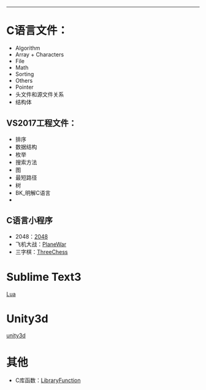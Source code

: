 -------------
# C语言文件：
- Algorithm
- Array + Characters
- File
- Math
- Sorting
- Others
- Pointer
- 头文件和源文件关系
- 结构体

## VS2017工程文件：
- 排序
- 数据结构
- 枚举
- 搜索方法
- 图
- 最短路径
- 树
- BK_明解C语言
- 
## C语言小程序
- 2048：[2048](https://github.com/SouthBegonia/Codes_2018/tree/master/2048)
- 飞机大战：[PlaneWar](https://github.com/SouthBegonia/Codes_2018/tree/master/PlaneWars)
- 三字棋：[ThreeChess](https://github.com/SouthBegonia/Codes_2018/tree/master/ThreeChess)

# Sublime Text3
[Lua](https://github.com/SouthBegonia/Codes_2018/tree/master/Lua)

# Unity3d
[unity3d](https://github.com/SouthBegonia/Codes_2018/tree/master/Unity3d)

# 其他
- C库函数：[LibraryFunction](https://github.com/SouthBegonia/Codes_2018/tree/master/LibraryFunction)